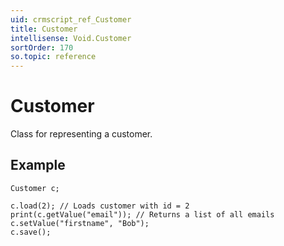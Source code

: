 ```yaml
---
uid: crmscript_ref_Customer
title: Customer
intellisense: Void.Customer
sortOrder: 170
so.topic: reference
---
```


# Customer

Class for representing a customer.

## Example

```crmscript
Customer c;

c.load(2); // Loads customer with id = 2
print(c.getValue("email")); // Returns a list of all emails
c.setValue("firstname", "Bob");
c.save();
```
